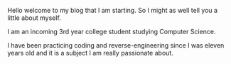 Hello welcome to my blog that I am starting. So I might as well tell you a little about myself. 

I am an incoming 3rd year college student studying Computer Science. 

I have been practicing coding and reverse-engineering since I was eleven years old and it is a subject I am really passionate about.